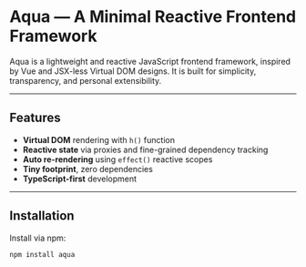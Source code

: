 # Aqua — A Minimal Reactive Frontend Framework

Aqua is a lightweight and reactive JavaScript frontend framework, inspired by Vue and JSX-less Virtual DOM designs. It is built for simplicity, transparency, and personal extensibility.

---

## Features

- **Virtual DOM** rendering with `h()` function
- **Reactive state** via proxies and fine-grained dependency tracking
- **Auto re-rendering** using `effect()` reactive scopes
- **Tiny footprint**, zero dependencies
- **TypeScript-first** development

---

## Installation

Install via npm:

```bash
npm install aqua
